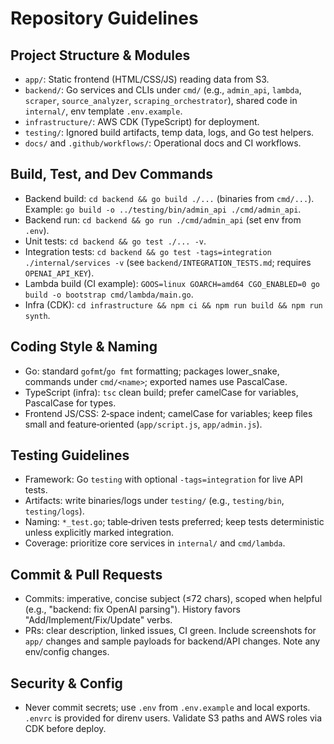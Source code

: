 # Repository Guidelines

## Project Structure & Modules
- `app/`: Static frontend (HTML/CSS/JS) reading data from S3.
- `backend/`: Go services and CLIs under `cmd/` (e.g., `admin_api`, `lambda`, `scraper`, `source_analyzer`, `scraping_orchestrator`), shared code in `internal/`, env template `.env.example`.
- `infrastructure/`: AWS CDK (TypeScript) for deployment.
- `testing/`: Ignored build artifacts, temp data, logs, and Go test helpers.
- `docs/` and `.github/workflows/`: Operational docs and CI workflows.

## Build, Test, and Dev Commands
- Backend build: `cd backend && go build ./...` (binaries from `cmd/...`). Example: `go build -o ../testing/bin/admin_api ./cmd/admin_api`.
- Backend run: `cd backend && go run ./cmd/admin_api` (set env from `.env`).
- Unit tests: `cd backend && go test ./... -v`.
- Integration tests: `cd backend && go test -tags=integration ./internal/services -v` (see `backend/INTEGRATION_TESTS.md`; requires `OPENAI_API_KEY`).
- Lambda build (CI example): `GOOS=linux GOARCH=amd64 CGO_ENABLED=0 go build -o bootstrap cmd/lambda/main.go`.
- Infra (CDK): `cd infrastructure && npm ci && npm run build && npm run synth`.

## Coding Style & Naming
- Go: standard `gofmt`/`go fmt` formatting; packages lower_snake, commands under `cmd/<name>`; exported names use PascalCase.
- TypeScript (infra): `tsc` clean build; prefer camelCase for variables, PascalCase for types.
- Frontend JS/CSS: 2‑space indent; camelCase for variables; keep files small and feature‑oriented (`app/script.js`, `app/admin.js`).

## Testing Guidelines
- Framework: Go `testing` with optional `-tags=integration` for live API tests.
- Artifacts: write binaries/logs under `testing/` (e.g., `testing/bin`, `testing/logs`).
- Naming: `*_test.go`; table‑driven tests preferred; keep tests deterministic unless explicitly marked integration.
- Coverage: prioritize core services in `internal/` and `cmd/lambda`.

## Commit & Pull Requests
- Commits: imperative, concise subject (≤72 chars), scoped when helpful (e.g., "backend: fix OpenAI parsing"). History favors "Add/Implement/Fix/Update" verbs.
- PRs: clear description, linked issues, CI green. Include screenshots for `app/` changes and sample payloads for backend/API changes. Note any env/config changes.

## Security & Config
- Never commit secrets; use `.env` from `.env.example` and local exports. `.envrc` is provided for direnv users. Validate S3 paths and AWS roles via CDK before deploy.
